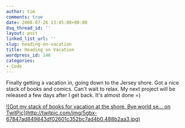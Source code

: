 ```yaml
---
author: tim
comments: true
date: 2008-07-26 13:45:00+00:00
dsq_thread_id: ''
layout: post
linked_list_url: ''
slug: heading-on-vacation
title: Heading on Vacation
wordpress_id: 146
categories:
- Code
---
```


Finally getting a vacation in, going down to the Jersey shore.  Got a nice
stack of books and comics. Can't wait to relax.  My next project will be
released a few days after I get back. It's almost done =)  
  
  
[![Got my stack of books for vacation at the shore. Bye world se... on
TwitPic](http://twitpic.com/img/5gbx-
67847ad849843df02601c352bc7ad4b0.488b2aa3.jpg)](http://twitpic.com/5gbx "Got
my stack of books for vacation at the shore. Bye world se... on TwitPic" )

